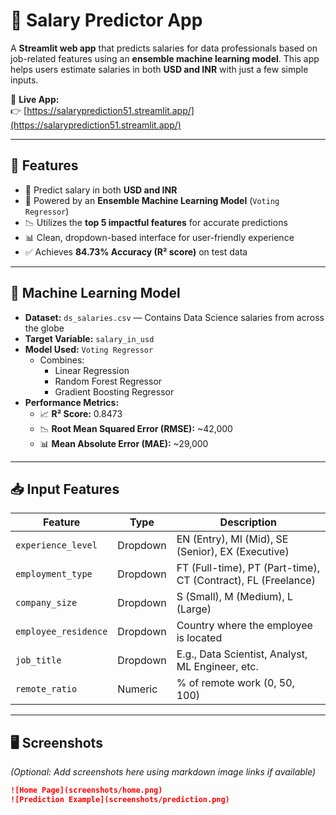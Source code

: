 # 💼 Salary Predictor App

A **Streamlit web app** that predicts salaries for data professionals based on job-related features using an **ensemble machine learning model**. This app helps users estimate salaries in both **USD and INR** with just a few simple inputs.

🔗 **Live App:**  
👉 [https://salaryprediction51.streamlit.app/](https://salaryprediction51.streamlit.app/)

---

## 🚀 Features

- 🔮 Predict salary in both **USD and INR**
- 🧠 Powered by an **Ensemble Machine Learning Model** (`Voting Regressor`)
- 📉 Utilizes the **top 5 impactful features** for accurate predictions
- 📊 Clean, dropdown-based interface for user-friendly experience
- ✅ Achieves **84.73% Accuracy (R² score)** on test data

---

## 🧠 Machine Learning Model

- **Dataset:** `ds_salaries.csv` — Contains Data Science salaries from across the globe
- **Target Variable:** `salary_in_usd`
- **Model Used:** `Voting Regressor`
  - Combines:
    - Linear Regression
    - Random Forest Regressor
    - Gradient Boosting Regressor
- **Performance Metrics:**
  - 📈 **R² Score:** 0.8473
  - 📉 **Root Mean Squared Error (RMSE):** ~42,000
  - 📊 **Mean Absolute Error (MAE):** ~29,000

---

## 📥 Input Features

| Feature              | Type     | Description                                                    |
|----------------------|----------|----------------------------------------------------------------|
| `experience_level`   | Dropdown | EN (Entry), MI (Mid), SE (Senior), EX (Executive)              |
| `employment_type`    | Dropdown | FT (Full-time), PT (Part-time), CT (Contract), FL (Freelance)  |
| `company_size`       | Dropdown | S (Small), M (Medium), L (Large)                               |
| `employee_residence` | Dropdown | Country where the employee is located                          |
| `job_title`          | Dropdown | E.g., Data Scientist, Analyst, ML Engineer, etc.               |
| `remote_ratio`       | Numeric  | % of remote work (0, 50, 100)                                  |

---

## 🖥️ Screenshots

*(Optional: Add screenshots here using markdown image links if available)*

```markdown
![Home Page](screenshots/home.png)
![Prediction Example](screenshots/prediction.png)
